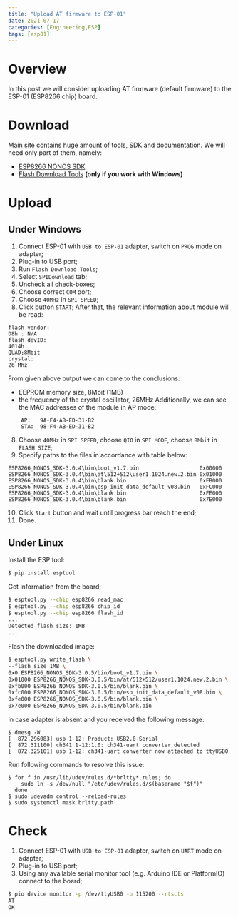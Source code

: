 ```yaml
---
title: "Upload AT firmware to ESP-01"
date: 2021-07-17
categories: [Engineering,ESP]
tags: [esp01]
---
```


# Overview

In this post we will consider uploading AT firmware (default firmware) to the ESP-01 (ESP8266 chip) board.

# Download
[Main site](https://www.espressif.com/en/products/socs/esp8266ex/resources) contains huge amount of tools, SDK and documentation. We will need only part of them, namely:

* [ESP8266 NONOS SDK](https://github.com/espressif/ESP8266_NONOS_SDK/releases)
* [Flash Download Tools](https://www.espressif.com/sites/default/files/tools/flash_download_tool_v3.8.8_0.zip) __(only if you work with Windows)__

# Upload

## Under Windows

1. Connect ESP-01 with `USB to ESP-01` adapter, switch on `PROG` mode on adapter;
2. Plug-in to USB port;
3. Run `Flash Download Tools`;
4. Select `SPIDownload` tab;
5. Uncheck all check-boxes;
6. Choose correct `COM` port;
7. Choose `40MHz` in `SPI SPEED`;
8. Click button `START`;
     After that, the relevant information about module will be read:
```text
flash vendor:
D8h : N/A
flash devID:
4014h
QUAD;8Mbit
crystal:
26 Mhz
```
From given above output we can come to the conclusions:
 - EEPROM memory size, 8Mbit (1MB)
 - the frequency of the crystal oscillator, 26MHz
Additionally, we can see the MAC addresses of the module in AP mode:
```text
	AP:   9A-F4-AB-ED-31-B2
 	STA:  98-F4-AB-ED-31-B2
```
8. Choose `40MHz` in `SPI SPEED`, choose `QIO` in `SPI MODE`, choose `8Mbit` in `FLASH SIZE`;
9. Specify paths to the files in accordance with table below:
```text
ESP8266_NONOS_SDK-3.0.4\bin\boot_v1.7.bin					0x00000
ESP8266_NONOS_SDK-3.0.4\bin\at\512+512\user1.1024.new.2.bin 0x01000
ESP8266_NONOS_SDK-3.0.4\bin\blank.bin						0xFB000
ESP8266_NONOS_SDK-3.0.4\bin\esp_init_data_default_v08.bin   0xFC000
ESP8266_NONOS_SDK-3.0.4\bin\blank.bin						0xFE000
ESP8266_NONOS_SDK-3.0.4\bin\blank.bin						0x7E000
```
10. Click `Start` button and wait until progress bar reach the end;
11. Done.

## Under Linux

Install the ESP tool:
```bash
$ pip install esptool
```

Get information from the board:
```bash
$ esptool.py --chip esp8266 read_mac
$ esptool.py --chip esp8266 chip_id
$ esptool.py --chip esp8266 flash_id
...
Detected flash size: 1MB
...
```

Flash the downloaded image:
```bash
$ esptool.py write_flash \
--flash_size 1MB \
0x0 ESP8266_NONOS_SDK-3.0.5/bin/boot_v1.7.bin \
0x01000 ESP8266_NONOS_SDK-3.0.5/bin/at/512+512/user1.1024.new.2.bin \
0xfb000 ESP8266_NONOS_SDK-3.0.5/bin/blank.bin \
0xfc000 ESP8266_NONOS_SDK-3.0.5/bin/esp_init_data_default_v08.bin \
0xfe000 ESP8266_NONOS_SDK-3.0.5/bin/blank.bin \
0x7e000 ESP8266_NONOS_SDK-3.0.5/bin/blank.bin
```

In case adapter is absent and you received the following message:
```
$ dmesg -W
[  872.296083] usb 1-12: Product: USB2.0-Serial
[  872.311100] ch341 1-12:1.0: ch341-uart converter detected
[  872.325101] usb 1-12: ch341-uart converter now attached to ttyUSB0
```
Run following commands to resolve this issue:
```
$ for f in /usr/lib/udev/rules.d/*brltty*.rules; do
    sudo ln -s /dev/null "/etc/udev/rules.d/$(basename "$f")" 
  done
$ sudo udevadm control --reload-rules
$ sudo systemctl mask brltty.path
```

# Check

1. Connect ESP-01 with `USB to ESP-01` adapter,  switch on `UART` mode on adapter;
2. Plug-in to USB port;
3. Using any available serial monitor tool (e.g. Arduino IDE or PlatformIO) connect to the board;
```bash
$ pio device monitor -p /dev/ttyUSB0 -b 115200 --rtscts
AT
OK
```
